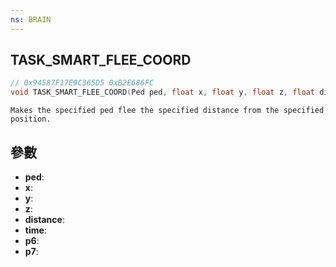 ```yaml
---
ns: BRAIN
---
```

## TASK_SMART_FLEE_COORD

```c
// 0x94587F17E9C365D5 0xB2E686FC
void TASK_SMART_FLEE_COORD(Ped ped, float x, float y, float z, float distance, int time, BOOL p6, BOOL p7);
```

```
Makes the specified ped flee the specified distance from the specified position.  
```

## 參數
* **ped**: 
* **x**: 
* **y**: 
* **z**: 
* **distance**: 
* **time**: 
* **p6**: 
* **p7**: 

